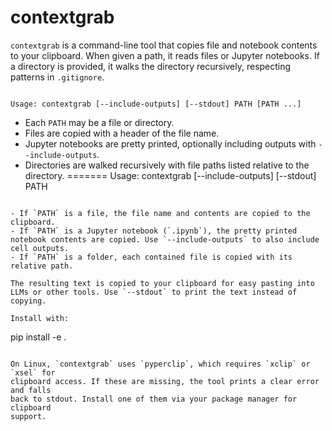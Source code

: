 # contextgrab

`contextgrab` is a command-line tool that copies file and notebook contents to your clipboard. When given a path, it reads files or Jupyter notebooks. If a directory is provided, it walks the directory recursively, respecting patterns in `.gitignore`.

```

Usage: contextgrab [--include-outputs] [--stdout] PATH [PATH ...]
```

- Each `PATH` may be a file or directory.
- Files are copied with a header of the file name.
- Jupyter notebooks are pretty printed, optionally including outputs with `--include-outputs`.
- Directories are walked recursively with file paths listed relative to the directory.
=======
Usage: contextgrab [--include-outputs] [--stdout] PATH
```

- If `PATH` is a file, the file name and contents are copied to the clipboard.
- If `PATH` is a Jupyter notebook (`.ipynb`), the pretty printed notebook contents are copied. Use `--include-outputs` to also include cell outputs.
- If `PATH` is a folder, each contained file is copied with its relative path.

The resulting text is copied to your clipboard for easy pasting into LLMs or other tools. Use `--stdout` to print the text instead of copying.

Install with:

```
pip install -e .
```

On Linux, `contextgrab` uses `pyperclip`, which requires `xclip` or `xsel` for
clipboard access. If these are missing, the tool prints a clear error and falls
back to stdout. Install one of them via your package manager for clipboard
support.